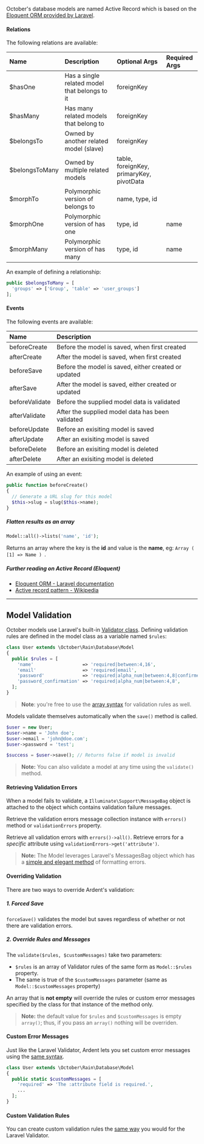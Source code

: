 October's database models are named Active Record which is based on the [Eloquent ORM provided by Laravel](http://laravel.com/docs/eloquent).

#### Relations

The following relations are available:

| Name           | Description                                    | Optional Args                             | Required Args  |
|:-------------- |:-----------------------------------------------|:----------------------------------------- |:-------------- |
| $hasOne        | Has a single related model that belongs to it  | foreignKey                                |                |
| $hasMany       | Has many related models that belong to         | foreignKey                                |                |
| $belongsTo     | Owned by another related model (slave)         | foreignKey                                |                |
| $belongsToMany | Owned by multiple related models               | table, foreignKey, primaryKey, pivotData  |                |
| $morphTo       | Polymorphic version of belongs to              | name, type, id                            |                |
| $morphOne      | Polymorphic version of has one                 | type, id                                  | name           |
| $morphMany     | Polymorphic version of has many                | type, id                                  | name           |

An example of defining a relationship:

```php
public $belongsToMany = [
  'groups' => ['Group', 'table' => 'user_groups']
];
```

#### Events

The following events are available:

| Name           | Description                                                |
|:-------------- |:-----------------------------------------------------------|
| beforeCreate   | Before the model is saved, when first created              |
| afterCreate    | After the model is saved, when first created               |
| beforeSave     | Before the model is saved, either created or updated       |
| afterSave      | After the model is saved, either created or updated        |
| beforeValidate | Before the supplied model data is validated                |
| afterValidate  | After the supplied model data has been validated           |
| beforeUpdate   | Before an exisiting model is saved                         |
| afterUpdate    | After an exisiting model is saved                          |
| beforeDelete   | Before an exisiting model is deleted                       |
| afterDelete    | After an exisiting model is deleted                        |

An example of using an event:

```php
public function beforeCreate()
{
  // Generate a URL slug for this model
  $this->slug = slug($this->name);
}
```

##### Flatten results as an array

```php
Model::all()->lists('name', 'id');
```

Returns an array where the key is the **id** and value is the **name**, eg: ```Array ( [1] => Name ) ```.


##### Further reading on Active Record (Eloquent)

* [Eloquent ORM - Laravel documentation](http://laravel.com/docs/eloquent)
* [Active record pattern - Wikipedia](http://en.wikipedia.org/wiki/Active_record_pattern)

---

## Model Validation

October models use Laravel's built-in [Validator class](http://laravel.com/docs/validation). 
Defining validation rules are defined in the model class as a variable named `$rules`:

```php
class User extends \October\Rain\Database\Model
{
  public $rules = [
    'name'                  => 'required|between:4,16',
    'email'                 => 'required|email',
    'password'              => 'required|alpha_num|between:4,8|confirmed',
    'password_confirmation' => 'required|alpha_num|between:4,8',
  ];
}
```

> **Note**: you're free to use the [array syntax](http://laravel.com/docs/validation#basic-usage) for validation rules as well.

Models validate themselves automatically when the `save()` method is called.

```php
$user = new User;
$user->name = 'John doe';
$user->email = 'john@doe.com';
$user->password = 'test';

$success = $user->save(); // Returns false if model is invalid
```

> **Note:** You can also validate a model at any time using the `validate()` method.

#### Retrieving Validation Errors

When a model fails to validate, a `Illuminate\Support\MessageBag` object is attached to the object which contains validation failure messages.

Retrieve the validation errors message collection instance with `errors()` method or `validationErrors` property.

Retrieve all validation errors with `errors()->all()`. Retrieve errors for a *specific* attribute using `validationErrors->get('attribute')`.

> **Note:** The Model leverages Laravel's MessagesBag object which has a [simple and elegant method](http://laravel.com/docs/validation#working-with-error-messages) of formatting errors.

#### Overriding Validation

There are two ways to override Ardent's validation:

##### 1. Forced Save
`forceSave()` validates the model but saves regardless of whether or not there are validation errors.

##### 2. Override Rules and Messages
The `validate($rules, $customMessages)` take two parameters:

- `$rules` is an array of Validator rules of the same form as `Model::$rules` property.
- The same is true of the `$customMessages` parameter (same as `Model::$customMessages` property)

An array that is **not empty** will override the rules or custom error messages specified by the class for that instance of the method only.

> **Note:** the default value for `$rules` and `$customMessages` is empty `array()`; thus, if you pass an `array()` nothing will be overriden.

#### Custom Error Messages

Just like the Laravel Validator, Ardent lets you set custom error messages using the [same syntax](http://laravel.com/docs/validation#custom-error-messages).

```php
class User extends \October\Rain\Database\Model
{
  public static $customMessages = [
    'required' => 'The :attribute field is required.',
    ...
  ];
}
```

#### Custom Validation Rules

You can create custom validation rules the [same way](http://laravel.com/docs/validation#custom-validation-rules) you would for the Laravel Validator.
